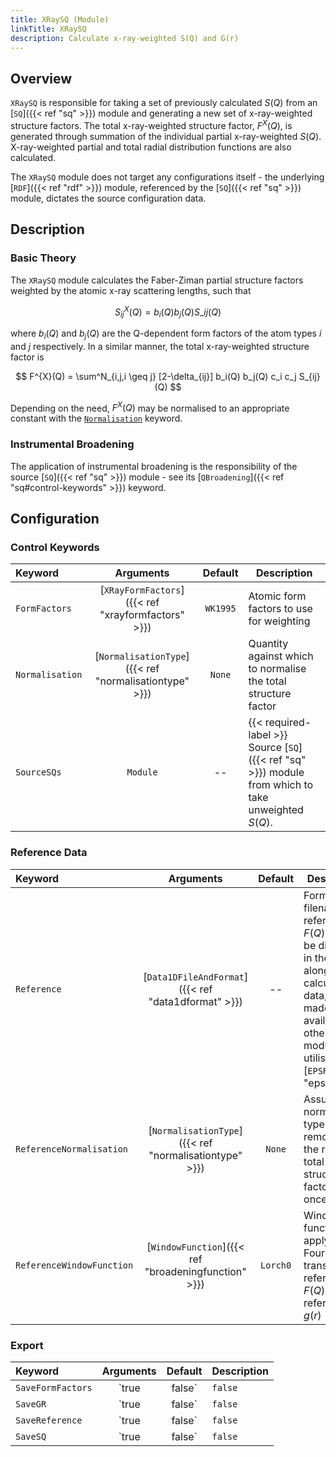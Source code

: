 ```yaml
---
title: XRaySQ (Module)
linkTitle: XRaySQ
description: Calculate x-ray-weighted S(Q) and G(r)
---
```


## Overview

`XRaySQ` is responsible for taking a set of previously calculated $S(Q)$ from an [`SQ`]({{< ref "sq" >}}) module and generating a new set of x-ray-weighted structure factors. The total x-ray-weighted structure factor, $F^{X}(Q)$, is generated through summation of the individual partial x-ray-weighted $S(Q)$. X-ray-weighted partial and total radial distribution functions are also calculated.

The `XRaySQ` module does not target any configurations itself - the underlying [`RDF`]({{< ref "rdf" >}}) module, referenced by the [`SQ`]({{< ref "sq" >}}) module, dictates the source configuration data.

## Description

### Basic Theory

The `XRaySQ` module calculates the Faber-Ziman partial structure factors weighted by the atomic x-ray scattering lengths, such that

$$ S^{X}_{ij}(Q) = b_i(Q) b_j(Q) S\_{ij}(Q) $$

where $b_i(Q)$ and $b_j(Q)$ are the Q-dependent form factors of the atom types $i$ and $j$ respectively. In a similar manner, the total x-ray-weighted structure factor is

$$ F^{X}(Q) = \sum^N_{i,j,i \geq j} [2-\delta_{ij}] b_i(Q) b_j(Q) c_i c_j S_{ij}(Q) $$

Depending on the need, $F^{X}(Q)$ may be normalised to an appropriate constant with the [`Normalisation`](#control-keywords) keyword.

### Instrumental Broadening

The application of instrumental broadening is the responsibility of the source [`SQ`]({{< ref "sq" >}}) module - see its [`QBroadening`]({{< ref "sq#control-keywords" >}}) keyword.

## Configuration

### Control Keywords
|Keyword|Arguments|Default|Description|
|:------|:-------:|:-----:|-----------|
|`FormFactors`|[`XRayFormFactors`]({{< ref "xrayformfactors" >}})|`WK1995`|Atomic form factors to use for weighting|
|`Normalisation`|[`NormalisationType`]({{< ref "normalisationtype" >}})|`None`|Quantity against which to normalise the total structure factor|
|`SourceSQs`|`Module`|--|{{< required-label >}} Source [`SQ`]({{< ref "sq" >}}) module from which to take unweighted $S(Q)$.|

### Reference Data
Keyword|Arguments|Default|Description|
|:------|:-------:|:-----:|-----------|
|`Reference`|[`Data1DFileAndFormat`]({{< ref "data1dformat" >}})|--|Format and filename of reference $F(Q)$ data, to be displayed in the GUI alongside calculated data, and made available for other modules to utilise (e.g. [`EPSR`]({{< ref "epsr" >}})|
|`ReferenceNormalisation`|[`NormalisationType`]({{< ref "normalisationtype" >}})|`None`|Assumed normalisation type to remove from the reference total structure factor data once loaded|
|`ReferenceWindowFunction`|[`WindowFunction`]({{< ref "broadeningfunction" >}})|`Lorch0`|Window function to apply when Fourier-transforming reference $F(Q)$ to a reference $g(r)$|

### Export
|Keyword|Arguments|Default|Description|
|:------|:-------:|:-----:|-----------|
|`SaveFormFactors`|`true|false`|`false`|Save Q-dependent form factors for each atom type pair|
|`SaveGR`|`true|false`|`false`|Save weighted g(r) and G(r). Separate files are written for each partial between atom types $i$ and $j$, as well as the total.||
|`SaveReference`|`true|false`|`false`|Save the reference data and its Fourier transform|
|`SaveSQ`|`true|false`|`false`|Save weighted partial and total structure factors. Separate files are written for each partial between atom types $i$ and $j$, as well as the total.|
